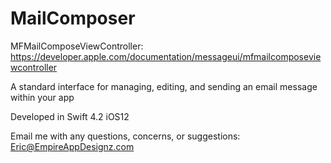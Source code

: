 # MailComposer

MFMailComposeViewController: https://developer.apple.com/documentation/messageui/mfmailcomposeviewcontroller

A standard interface for managing, editing, and sending an email message within your app

Developed in Swift 4.2 iOS12

Email me with any questions, concerns, or suggestions:
Eric@EmpireAppDesignz.com
